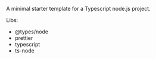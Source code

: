 A minimal starter template for a Typescript node.js project.

Libs:
- @types/node
- prettier
- typescript
- ts-node